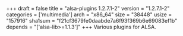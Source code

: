 +++
draft = false
title = "alsa-plugins 1.2.7.1-2"
version = "1.2.7.1-2"
categories = ['multimedia']
arch = "x86_64"
size = "38448"
usize = "157916"
sha1sum = "f21cf3679fe0daabde7a6f93f369b6e69083ef1b"
depends = "['alsa-lib>=1.1.3']"
+++
Various plugins for ALSA.